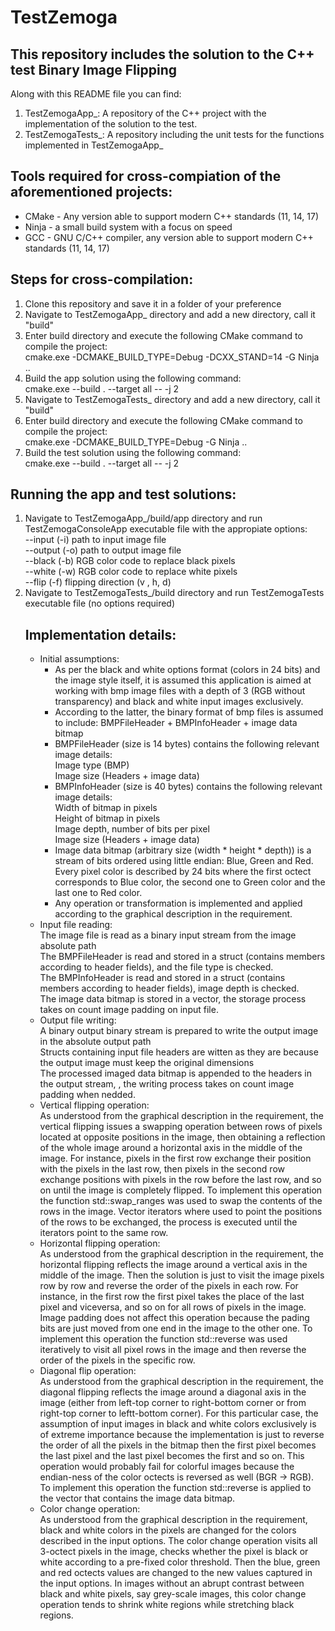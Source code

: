 # TestZemoga

## This repository includes the solution to the C++ test Binary Image Flipping

Along with this README file you can find:

<ol>
  <li>TestZemogaApp_: A repository of the C++ project with the implementation of the solution to the test.</li>
  <li>TestZemogaTests_: A repository including the unit tests for the functions implemented in TestZemogaApp_</li>
</ol>

## Tools required for cross-compiation of the aforementioned projects:

<ul>
  <li>CMake - Any version able to support modern C++ standards (11, 14, 17)</li>
  <li>Ninja - a small build system with a focus on speed</li>
  <li>GCC - GNU C/C++ compiler, any version able to support modern C++ standards (11, 14, 17)</li>
</ul>
  
 ## Steps for cross-compilation:
 
 <ol>
  <li>Clone this repository and save it in a folder of your preference</li>
  <li>Navigate to TestZemogaApp_ directory and add a new directory, call it "build"</li>
  <li>Enter build directory and execute the following CMake command to compile the project:
    <br>cmake.exe -DCMAKE_BUILD_TYPE=Debug -DCXX_STAND=14 -G Ninja .. </li>
  <li>Build the app solution using the following command:
    <br>cmake.exe --build . --target all -- -j 2 </li>
  <li>Navigate to TestZemogaTests_ directory and add a new directory, call it "build"</li>
  <li>Enter build directory and execute the following CMake command to compile the project:
    <br>cmake.exe -DCMAKE_BUILD_TYPE=Debug -G Ninja .. </li>
  <li>Build the test solution using the following command:
    <br>cmake.exe --build . --target all -- -j 2 </li>
 </ol>
 
 ## Running the app and test solutions:
 
 <ol>
  <li>Navigate to TestZemogaApp_/build/app directory and run TestZemogaConsoleApp executable file with the appropiate options:
    <br>--input (-i) path to input image file
    <br>--output (-o) path to output image file
    <br>--black (-b) RGB color code to replace black pixels
    <br>--white (-w) RGB color code to replace white pixels
    <br>--flip (-f) flipping direction (v , h, d) </li>
  <li>Navigate to TestZemogaTests_/build directory and run TestZemogaTests executable file (no options required)</li>
  
  ## Implementation details:
  
  <ul>
  <li>Initial assumptions:
  <ul>
  <li>As per the black and white options format (colors in 24 bits) and the image style itself, it is assumed this application is aimed at working with bmp image files with a depth of 3 (RGB without transparency) and black and white input images exclusively.</li>
  <li>According to the latter, the binary format of bmp files is assumed to include: BMPFileHeader + BMPInfoHeader + image data bitmap</li>
  <li>BMPFileHeader (size is 14 bytes) contains the following relevant image details:
    <br>Image type (BMP)
    <br>Image size (Headers + image data) </li>
  <li>BMPInfoHeader (size is 40 bytes) contains the following relevant image details:
    <br>Width of bitmap in pixels
    <br>Height of bitmap in pixels
    <br>Image depth, number of bits per pixel
    <br>Image size (Headers + image data) </li>
  <li>Image data bitmap (arbitrary size (width * height * depth)) is a stream of bits ordered using little endian: Blue, Green and Red. Every pixel color is described by 24 bits where the first octect corresponds to Blue color, the second one to Green color and the last one to Red color.</li>
  <li>Any operation or transformation is implemented and applied according to the graphical description in the requirement.</li>
</ul>
    </li>
  <li>Input file reading:
    <br>The image file is read as a binary input stream from the image absolute path
    <br>The BMPFileHeader is read and stored in a struct (contains members according to header fields), and the file type is checked.
    <br>The BMPInfoHeader is read and stored in a struct (contains members according to header fields), image depth is checked.
    <br>The image data bitmap is stored in a vector, the storage process takes on count image padding on input file.
    </li>
  <li>Output file writing:
    <br>A binary output binary stream is prepared to write the output image in the absolute output path
    <br>Structs containing input file headers are witten as they are because the output image must keep the original dimensions
    <br>The processed imaged data bitmap is appended to the headers in the output stream, , the writing process takes on count image padding when nedded.</li>
  <li>Vertical flipping operation:
    <br>As understood from the graphical description in the requirement, the vertical flipping issues a swapping operation between rows of pixels located at opposite positions in the image, then obtaining a reflection of the whole image around a horizontal axis in the middle of the image. For instance, pixels in the first row exchange their position with the pixels in the last row, then pixels in the second row exchange positions with pixels in the row before the last row, and so on until the image is completely flipped. To implement this operation the function std::swap_ranges was used to swap the contents of the rows in the image. Vector iterators where used to point the positions of the rows to be exchanged, the process is executed until the iterators point to the same row. </li>
  <li>Horizontal flipping operation:
    <br>As understood from the graphical description in the requirement, the horizontal flipping reflects the image around a vertical axis in the middle of the image. Then the solution is just to visit the image pixels row by row and reverse the order of the pixels in each row. For instance, in the first row the first pixel takes the place of the last pixel and viceversa, and so on for all rows of pixels in the image. Image padding does not affect this operation because the pading bits are just moved from one end in the image to the other one. To implement this operation the function std::reverse was used iteratively to visit all pixel rows in the image and then reverse the order of the pixels in the specific row.</li>
  <li>Diagonal flip operation:
    <br>As understood from the graphical description in the requirement, the diagonal flipping reflects the image around a diagonal axis in the image (either from left-top corner to right-bottom corner or from right-top corner to leftt-bottom corner). For this particular case, the assumption of input images in black and white colors exclusively is of extreme importance because the implementation is just to reverse the order of all the pixels in the bitmap then the first pixel becomes the last pixel and the last pixel becomes the first and so on. This operation would probably fail for colorful images because the endian-ness of the color octects is reversed as well (BGR -> RGB). To implement this operation the function std::reverse is applied to the vector that contains the image data bitmap.</li>
  <li>Color change operation:
    <br>As understood from the graphical description in the requirement, black and white colors in the pixels are changed for the colors described in the input options. The color change operation visits all 3-octect pixels in the image, checks whether the pixel is black or white according to a pre-fixed color threshold. Then the blue, green and red octects values are changed to the new values captured in the input options. In images without an abrupt contrast between black and white pixels, say grey-scale images, this color change operation tends to shrink white regions while stretching black regions.</li>
</ul>


  
  
  
